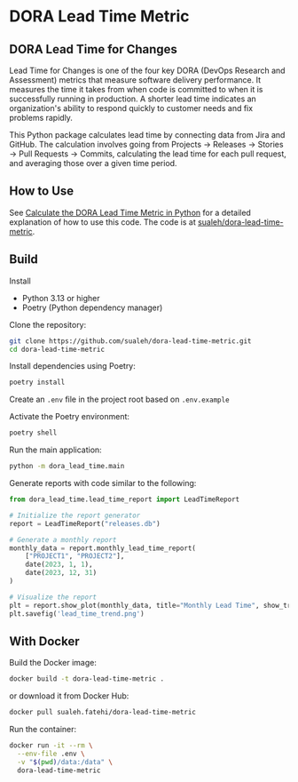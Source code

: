 # DORA Lead Time Metric

## DORA Lead Time for Changes

Lead Time for Changes is one of the four key DORA (DevOps Research and Assessment) metrics that measure software delivery performance. It measures the time it takes from when code is committed to when it is successfully running in production. A shorter lead time indicates an organization's ability to respond quickly to customer needs and fix problems rapidly.

This Python package calculates lead time by connecting data from Jira and GitHub. The calculation involves going from Projects → Releases → Stories → Pull Requests → Commits, calculating the lead time for each pull request, and averaging those over a given time period.


## How to Use

See [Calculate the DORA Lead Time Metric in Python](https://dev.to/sualeh/calculate-the-dora-lead-time-metric-in-python-2bhn) for a detailed explanation of how to use this code. The code is at [sualeh/dora-lead-time-metric](https://github.com/sualeh/dora-lead-time-metric).


## Build

Install

- Python 3.13 or higher
- Poetry (Python dependency manager)

Clone the repository:

  ```bash
  git clone https://github.com/sualeh/dora-lead-time-metric.git
  cd dora-lead-time-metric
  ```

Install dependencies using Poetry:

```bash
poetry install
```

Create an `.env` file in the project root based on `.env.example`

Activate the Poetry environment:

```bash
poetry shell
```

Run the main application:

```bash
python -m dora_lead_time.main
```

Generate reports with code similar to the following:

```python
from dora_lead_time.lead_time_report import LeadTimeReport

# Initialize the report generator
report = LeadTimeReport("releases.db")

# Generate a monthly report
monthly_data = report.monthly_lead_time_report(
    ["PROJECT1", "PROJECT2"],
    date(2023, 1, 1),
    date(2023, 12, 31)
)

# Visualize the report
plt = report.show_plot(monthly_data, title="Monthly Lead Time", show_trend=True)
plt.savefig('lead_time_trend.png')
```


## With Docker

Build the Docker image:

```bash
docker build -t dora-lead-time-metric .
```

or download it from Docker Hub:

```bash
docker pull sualeh.fatehi/dora-lead-time-metric
```

Run the container:

```bash
docker run -it --rm \
  --env-file .env \
  -v "$(pwd)/data:/data" \
  dora-lead-time-metric
```

